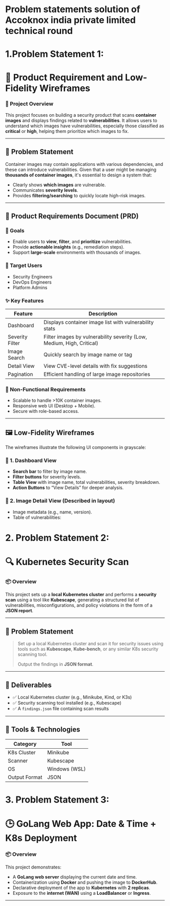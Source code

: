 # Problem statements solution of Accoknox india private limited technical round

# 1.Problem Statement 1:

# 📄 Product Requirement and Low-Fidelity Wireframes

### 🔐 Project Overview
This project focuses on building a security product that scans **container images** and displays findings related to **vulnerabilities**. It allows users to understand which images have vulnerabilities, especially those classified as **critical** or **high**, helping them prioritize which images to fix.

---

## 📌 Problem Statement
Container images may contain applications with various dependencies, and these can introduce vulnerabilities. Given that a user might be managing **thousands of container images**, it's essential to design a system that:

- Clearly shows **which images** are vulnerable.
- Communicates **severity levels**.
- Provides **filtering/searching** to quickly locate high-risk images.

---

## 🧾 Product Requirements Document (PRD)

### 🎯 Goals
- Enable users to **view**, **filter**, and **prioritize** vulnerabilities.
- Provide **actionable insights** (e.g., remediation steps).
- Support **large-scale** environments with thousands of images.

### 👥 Target Users
- Security Engineers
- DevOps Engineers
- Platform Admins

### ✨ Key Features
| Feature | Description |
|--------|-------------|
| Dashboard | Displays container image list with vulnerability stats |
| Severity Filter | Filter images by vulnerability severity (Low, Medium, High, Critical) |
| Image Search | Quickly search by image name or tag |
| Detail View | View CVE-level details with fix suggestions |
| Pagination | Efficient handling of large image repositories |

### 📐 Non-Functional Requirements
- Scalable to handle >10K container images.
- Responsive web UI (Desktop + Mobile).
- Secure with role-based access.

---

## 🖼️ Low-Fidelity Wireframes

The wireframes illustrate the following UI components in grayscale:

### 🧭 1. Dashboard View

- **Search bar** to filter by image name.
- **Filter buttons** for severity levels.
- **Table View** with image name, total vulnerabilities, severity breakdown.
- **Action Buttons** to “View Details” for deeper analysis.


### 🔎 2. Image Detail View (Described in layout)

- Image metadata (e.g., name, version).
- Table of vulnerabilities:

# 2. Problem Statement 2:

# 🔍 Kubernetes Security Scan

### 📦 Overview
This project sets up a **local Kubernetes cluster** and performs a **security scan** using a tool like **Kubescape**, generating a structured list of vulnerabilities, misconfigurations, and policy violations in the form of a **JSON report**.

---

## 🧠 Problem Statement

> Set up a local Kubernetes cluster and scan it for security issues using tools such as **Kubescape**, **Kube-bench**, or any similar K8s security scanning tool.  
>  
> Output the findings in **JSON format**.

---

## 🚀 Deliverables

- ✅ Local Kubernetes cluster (e.g., Minikube, Kind, or K3s)
- ✅ Security scanning tool installed (e.g., Kubescape)
- ✅ A `findings.json` file containing scan results

---

## 🧰 Tools & Technologies

| Category | Tool |
|----------|------|
| K8s Cluster | Minikube |
| Scanner | Kubescape |
| OS | Windows (WSL) |
| Output Format | JSON |

# 3. Problem Statement 3:
  
# 🕒 GoLang Web App: Date & Time + K8s Deployment

### 📦 Overview
This project demonstrates:
- A **GoLang web server** displaying the current date and time.
- Containerization using **Docker** and pushing the image to **DockerHub**.
- Declarative deployment of the app to **Kubernetes** with **2 replicas**.
- Exposure to the **internet (WAN)** using a **LoadBalancer** or **Ingress**.

---
